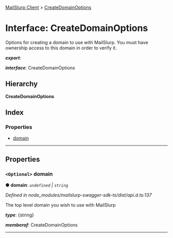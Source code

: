[MailSlurp Client](../README.md) > [CreateDomainOptions](../interfaces/createdomainoptions.md)

# Interface: CreateDomainOptions

Options for creating a domain to use with MailSlurp. You must have ownership access to this domain in order to verify it.

*__export__*: 

*__interface__*: CreateDomainOptions

## Hierarchy

**CreateDomainOptions**

## Index

### Properties

* [domain](createdomainoptions.md#domain)

---

## Properties

<a id="domain"></a>

### `<Optional>` domain

**● domain**: *`undefined` \| `string`*

*Defined in node_modules/mailslurp-swagger-sdk-ts/dist/api.d.ts:137*

The top level domain you wish to use with MailSlurp

*__type__*: {string}

*__memberof__*: CreateDomainOptions

___

